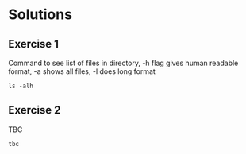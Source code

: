 # Solutions

## Exercise 1

Command to see list of files in directory, -h flag gives human readable format, -a shows all files, -l does long format

```
ls -alh
```

## Exercise 2

TBC

```
tbc
```